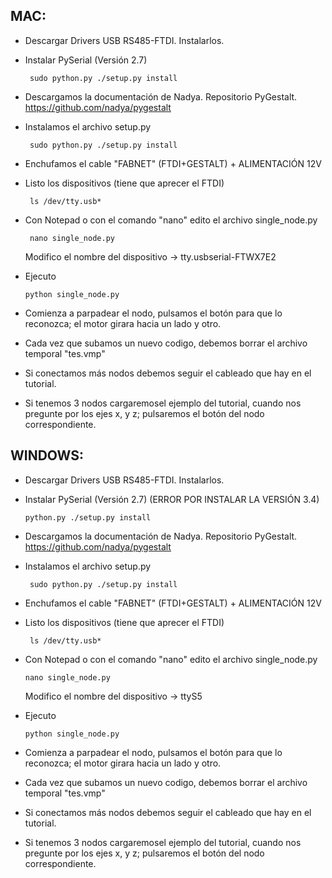 ## MAC:
 - Descargar Drivers USB RS485-FTDI. Instalarlos.
 - Instalar PySerial (Versión 2.7)
      
        sudo python.py ./setup.py install
        
 - Descargamos la documentación de Nadya. Repositorio PyGestalt.
    https://github.com/nadya/pygestalt
 - Instalamos el archivo setup.py  
 
        sudo python.py ./setup.py install
        
 - Enchufamos el cable "FABNET" (FTDI+GESTALT) + ALIMENTACIÓN 12V
 - Listo los dispositivos (tiene que aprecer el FTDI)
 
        ls /dev/tty.usb*
        
 - Con Notepad o con el comando "nano" edito el archivo single_node.py
 
        nano single_node.py
        
     Modifico el nombre del dispositivo -> tty.usbserial-FTWX7E2
     
  - Ejecuto 
  
        python single_node.py   
       
  - Comienza a parpadear el nodo, pulsamos el botón para que lo reconozca; el motor girara hacia un lado y otro.
  - Cada vez que subamos un nuevo codigo, debemos borrar el archivo temporal "tes.vmp"
  - Si conectamos más nodos debemos seguir el cableado que hay en el tutorial.
  - Si tenemos 3 nodos cargaremosel ejemplo del tutorial, cuando nos pregunte por los ejes x, y z; pulsaremos el botón del nodo correspondiente.
  
  
  
  
  ## WINDOWS:
  
  - Descargar Drivers USB RS485-FTDI. Instalarlos.
  - Instalar PySerial (Versión 2.7)  (ERROR POR INSTALAR LA VERSIÓN 3.4)
      
        python.py ./setup.py install
        
 - Descargamos la documentación de Nadya. Repositorio PyGestalt.
    https://github.com/nadya/pygestalt
 - Instalamos el archivo setup.py  
 
        sudo python.py ./setup.py install
        
 - Enchufamos el cable "FABNET" (FTDI+GESTALT) + ALIMENTACIÓN 12V
 - Listo los dispositivos (tiene que aprecer el FTDI)
 
        ls /dev/tty.usb*   
        
  - Con Notepad o con el comando "nano" edito el archivo single_node.py
 
        nano single_node.py
        
     Modifico el nombre del dispositivo -> ttyS5
     
  - Ejecuto 
  
        python single_node.py   
       
  - Comienza a parpadear el nodo, pulsamos el botón para que lo reconozca; el motor girara hacia un lado y otro.
  - Cada vez que subamos un nuevo codigo, debemos borrar el archivo temporal "tes.vmp"
  - Si conectamos más nodos debemos seguir el cableado que hay en el tutorial.
  - Si tenemos 3 nodos cargaremosel ejemplo del tutorial, cuando nos pregunte por los ejes x, y z; pulsaremos el botón del nodo correspondiente.
  
         
